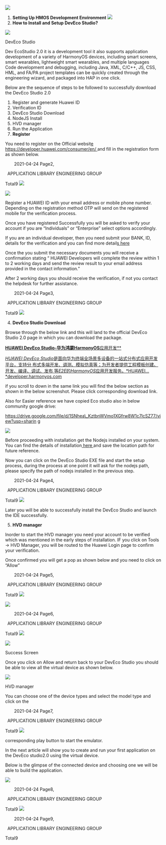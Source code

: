 ![](Aspose.Words.25dc77f0-f488-487e-8615-547e5304e67a.001.png)

1. **Setting Up HMOS Development Environment ![](Aspose.Words.25dc77f0-f488-487e-8615-547e5304e67a.001.png)**
2. **How to Install and Setup DevEco Studio?** 

![](Aspose.Words.25dc77f0-f488-487e-8615-547e5304e67a.002.jpeg)

DevEco Studio 

Dev EcoStudio 2.0 it is a development tool it also supports application development of a variety of HarmonyOS devices, including smart screens, smart wearables, lightweight smart wearables, and multiple languages Code development and debugging, including Java, XML, C/C++, JS, CSS, HML, and FA/PA project templates can be quickly created through the engineering wizard, and packaged into HAP in one click. 

Below are the sequence of steps to be followed to successfully download the DevEco Studio 2.0 

1. Register and generate Huawei ID 
1. Verification ID 
1. DevEco Studio Download 
1. NodeJS Install 
1. HVD manager 
1. Run the Application 
3. **Register** 

You need to register on the Official websit[e https://developer.huawei.com/consumer/en/ ](https://developer.huawei.com/consumer/en/)and fill in the registration form as shown below. 

`    `2021-04-24  Page2, 

` `APPLICATION LIBRARY ENGINEERING GROUP 

Total9 
![](Aspose.Words.25dc77f0-f488-487e-8615-547e5304e67a.001.png)

![](Aspose.Words.25dc77f0-f488-487e-8615-547e5304e67a.003.jpeg)

Register a HUAWEI ID with your email address or mobile phone number. Depending on the registration method OTP will send on the registered mobile for the verification process. 

Once you have registered Successfully you will be asked to verify your account if you are “Individuals” or “Enterprise” select options accordingly. 

If you are an individual developer, then you need submit your BANK, ID, details for the verification and you can find more detail[s here ](https://developer.huawei.com/consumer/en/doc/start/ibca-0000001062388135)

Once the you submit the necessary documents you will receive a confirmation stating “ HUAWEI Developers will complete the review within 1 to 2 working days and send the review result to your email address provided in the contact information.” 

After 2 working days you should receive the verification, if not you contact the helpdesk for further assistance. 

`    `2021-04-24  Page3, 

` `APPLICATION LIBRARY ENGINEERING GROUP 

Total9 
![](Aspose.Words.25dc77f0-f488-487e-8615-547e5304e67a.001.png)

4. **DevEco Studio Download** 

Browse through the below link and this will land to the official DevEco Studio 2.0 page in which you can download the package. 

[**HUAWEI DevEco Studio-**华为鸿蒙**HarmonyOS**应用开发** ](https://developer.harmonyos.com/cn/develop/deveco-studio)

[*HUAWEI DevEco Studio*是面向华为终端全场景多设备的一站式分布式应用开发平台，支持分 布式多端开发、调测、模拟仿真等；为开发者提供工程模板创建、开发、编译、调试、发布 等*E2E*的*HarmonyOS*应用开发服务。*HUAWEI…*developer.harmonyos.com ](https://developer.harmonyos.com/cn/develop/deveco-studio)

if you scroll to down in the same link you will find the below section as shown in the below screenshot. Please click corresponding download link. 

Also for Easier reference we have copied Eco studio also in below community google drive: 

https://drive.google.com/file/d/1SNhea\_KztbnWVmo1XGfrw8W1c7lcSZ77/view?usp=sharin g 

![](Aspose.Words.25dc77f0-f488-487e-8615-547e5304e67a.004.jpeg)

Before proceeding with installation get the Nodejs installed on your system. You can find the details of installation[ here ](https://nodejs.org/en/download/)and save the location path for future reference. 

Now you can click on the DevEco Studio EXE file and start the setup process, during the process at one point it will ask for the nodejs path, please specify the path of nodejs installed in the previous step. 

`    `2021-04-24  Page4, 

` `APPLICATION LIBRARY ENGINEERING GROUP 

Total9 
![](Aspose.Words.25dc77f0-f488-487e-8615-547e5304e67a.001.png)

Later you will be able to successfully install the DevEco Studio and launch the IDE successfully. 

5. **HVD manager** 

Inorder to start the HVD manager you need your account to be verified which was mentioned in the early steps of installation. IF you click on Tools -> HVD Manager, you will be routed to the Huawei Login page to confirm your verification. 

Once confirmed you will get a pop as shown below and you need to click on “Allow” 

`    `2021-04-24  Page5, 

` `APPLICATION LIBRARY ENGINEERING GROUP 

Total9 
![](Aspose.Words.25dc77f0-f488-487e-8615-547e5304e67a.001.png)

![](Aspose.Words.25dc77f0-f488-487e-8615-547e5304e67a.005.jpeg)

`    `2021-04-24  Page6, 

` `APPLICATION LIBRARY ENGINEERING GROUP 

Total9 
![](Aspose.Words.25dc77f0-f488-487e-8615-547e5304e67a.001.png)

![](Aspose.Words.25dc77f0-f488-487e-8615-547e5304e67a.006.jpeg)

Success Screen 

Once you click on Allow and return back to your DevEco Studio you should be able to view all the virtual device as shown below. 

![](Aspose.Words.25dc77f0-f488-487e-8615-547e5304e67a.007.jpeg)

HVD manager 

You can choose one of the device types and select the model type and click on the 

`    `2021-04-24  Page7, 

` `APPLICATION LIBRARY ENGINEERING GROUP 

Total9 
![](Aspose.Words.25dc77f0-f488-487e-8615-547e5304e67a.001.png)

corresponding play button to start the emulator. 

In the next article will show you to create and run your first application on the DevEco studio2.0 using the virtual device. 

Below is the glimpse of the connected device and choosing one we will be able to build the application. 

![](Aspose.Words.25dc77f0-f488-487e-8615-547e5304e67a.008.jpeg)

`    `2021-04-24  Page8, 

` `APPLICATION LIBRARY ENGINEERING GROUP 

Total9 
![](Aspose.Words.25dc77f0-f488-487e-8615-547e5304e67a.001.png)

`    `2021-04-24  Page9, 

` `APPLICATION LIBRARY ENGINEERING GROUP 

Total9 
